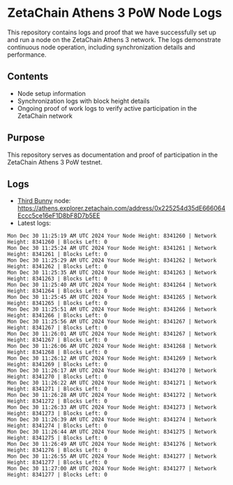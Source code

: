 # ZetaChain Athens 3 PoW Node Logs
This repository contains logs and proof that we have successfully set up and run a node on the ZetaChain Athens 3 network. The logs demonstrate continuous node operation, including synchronization details and performance.

## Contents
- Node setup information
- Synchronization logs with block height details
- Ongoing proof of work logs to verify active participation in the ZetaChain network

## Purpose
This repository serves as documentation and proof of participation in the ZetaChain Athens 3 PoW testnet.

## Logs

- [Third Bunny](https://thirdbunny.xyz/) node: https://athens.explorer.zetachain.com/address/0x225254d35dE666064Eccc5ce16eF1D8bF8D7b5EE
- Latest logs:
```
Mon Dec 30 11:25:19 AM UTC 2024 Your Node Height: 8341260 | Network Height: 8341260 | Blocks Left: 0
Mon Dec 30 11:25:24 AM UTC 2024 Your Node Height: 8341261 | Network Height: 8341261 | Blocks Left: 0
Mon Dec 30 11:25:29 AM UTC 2024 Your Node Height: 8341262 | Network Height: 8341262 | Blocks Left: 0
Mon Dec 30 11:25:35 AM UTC 2024 Your Node Height: 8341263 | Network Height: 8341263 | Blocks Left: 0
Mon Dec 30 11:25:40 AM UTC 2024 Your Node Height: 8341264 | Network Height: 8341264 | Blocks Left: 0
Mon Dec 30 11:25:45 AM UTC 2024 Your Node Height: 8341265 | Network Height: 8341265 | Blocks Left: 0
Mon Dec 30 11:25:51 AM UTC 2024 Your Node Height: 8341266 | Network Height: 8341266 | Blocks Left: 0
Mon Dec 30 11:25:56 AM UTC 2024 Your Node Height: 8341267 | Network Height: 8341267 | Blocks Left: 0
Mon Dec 30 11:26:01 AM UTC 2024 Your Node Height: 8341267 | Network Height: 8341267 | Blocks Left: 0
Mon Dec 30 11:26:06 AM UTC 2024 Your Node Height: 8341268 | Network Height: 8341268 | Blocks Left: 0
Mon Dec 30 11:26:12 AM UTC 2024 Your Node Height: 8341269 | Network Height: 8341269 | Blocks Left: 0
Mon Dec 30 11:26:17 AM UTC 2024 Your Node Height: 8341270 | Network Height: 8341270 | Blocks Left: 0
Mon Dec 30 11:26:22 AM UTC 2024 Your Node Height: 8341271 | Network Height: 8341271 | Blocks Left: 0
Mon Dec 30 11:26:28 AM UTC 2024 Your Node Height: 8341272 | Network Height: 8341272 | Blocks Left: 0
Mon Dec 30 11:26:33 AM UTC 2024 Your Node Height: 8341273 | Network Height: 8341273 | Blocks Left: 0
Mon Dec 30 11:26:39 AM UTC 2024 Your Node Height: 8341274 | Network Height: 8341274 | Blocks Left: 0
Mon Dec 30 11:26:44 AM UTC 2024 Your Node Height: 8341275 | Network Height: 8341275 | Blocks Left: 0
Mon Dec 30 11:26:49 AM UTC 2024 Your Node Height: 8341276 | Network Height: 8341276 | Blocks Left: 0
Mon Dec 30 11:26:55 AM UTC 2024 Your Node Height: 8341277 | Network Height: 8341277 | Blocks Left: 0
Mon Dec 30 11:27:00 AM UTC 2024 Your Node Height: 8341277 | Network Height: 8341277 | Blocks Left: 0
```
